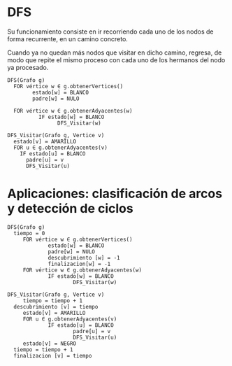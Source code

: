 # DFS

Su funcionamiento consiste en ir recorriendo cada uno de los nodos de forma recurrente, en un camino concreto. 

Cuando ya no quedan más nodos que visitar en dicho camino, regresa, de modo que repite el mismo proceso con cada uno de los hermanos del nodo ya procesado.

```
DFS(Grafo g)
  FOR vértice w ∈ g.obtenerVertices()
        estado[w] = BLANCO
        padre[w] = NULO

  FOR vértice w ∈ g.obtenerAdyacentes(w)
          IF estado[w] = BLANCO
                DFS_Visitar(w)

DFS_Visitar(Grafo g, Vertice v)
  estado[v] = AMARILLO
  FOR u ∈ g.obtenerAdyacentes(v)
    IF estado[u] = BLANCO
      padre[u] = v
      DFS_Visitar(u)
```

# Aplicaciones: clasificación de arcos y detección de ciclos

```
DFS(Grafo g)
  tiempo = 0
     FOR vértice w ∈ g.obtenerVertices()
             estado[w] = BLANCO
             padre[w] = NULO
             descubrimiento [w] = -1
             finalizacion[w] = -1
     FOR vértice w ∈ g.obtenerAdyacentes(w)
             IF estado[w] = BLANCO
                     DFS_Visitar(w)

DFS_Visitar(Grafo g, Vertice v)
     tiempo = tiempo + 1
  descubrimiento [v] = tiempo
     estado[v] = AMARILLO
     FOR u ∈ g.obtenerAdyacentes(v)
             IF estado[u] = BLANCO
                     padre[u] = v
                     DFS_Visitar(u)
     estado[v] = NEGRO
  tiempo = tiempo + 1
  finalizacion [v] = tiempo
```

